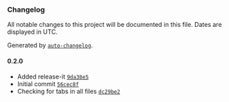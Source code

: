 ### Changelog

All notable changes to this project will be documented in this file. Dates are displayed in UTC.

Generated by [`auto-changelog`](https://github.com/CookPete/auto-changelog).

#### 0.2.0

- Added release-it [`9da38e5`](https://github.com/qodesmith/release-it-test/commit/9da38e52935137613c815333989b97de22d33f1d)
- Initial commit [`56cec8f`](https://github.com/qodesmith/release-it-test/commit/56cec8f3778a162c5ae46420f96cf94691fcba05)
- Checking for tabs in all files [`dc29be2`](https://github.com/qodesmith/release-it-test/commit/dc29be2ff80bdd1b84465674cf0222366214ddd4)

